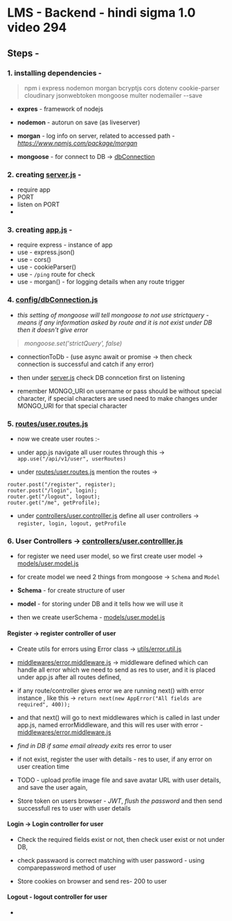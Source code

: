 # LMS - Backend - hindi sigma 1.0 video 294

## Steps -

### 1. installing dependencies -

> npm i express nodemon morgan bcryptjs cors dotenv cookie-parser cloudinary jsonwebtoken mongoose multer nodemailer --save

- **expres** - framework of nodejs

- **nodemon** - autorun on save (as liveserver)

- **morgan** - log info on server, related to accessed path - *https://www.npmjs.com/package/morgan*

- **mongoose** - for connect to DB -> [dbConnection](config/dbConnection.js)

### 2. creating [server.js](server.js) -

- require app
- PORT
- listen on PORT
-

### 3. creating [app.js](app.js) -

- require express - instance of app
- use - express.json()
- use - cors()
- use - cookieParser()
- use - `/ping` route for check
- use - morgan() - for logging details when any route trigger

### 4. [config/dbConnection.js](config/dbConnection.js)

- _this setting of mongoose will tell mongoose to not use strictquery - means if any information asked by route and it is not exist under DB then it doesn't give error_

> _mongoose.set('strictQuery', false)_

- connectionToDb - (use async await or promise -> then check connection is successful and catch if any error)

- then under [server.js](server.js) check DB conncetion first on listening

- remember MONGO_URI on username or pass should be without special character, if special characters are used need to make changes under MONGO_URI for that special character

### 5. [routes/user.routes.js](routes/user.routes.js)

- now we create user routes :-

- under app.js navigate all user routes through this -> `app.use("/api/v1/user", userRoutes)`

- under [routes/user.routes.js](routes/user.routes.js) mention the routes ->

```
router.post("/register", register);
router.post("/login", login);
router.get("/logout", logout);
router.get("/me", getProfile);
```

- under [controllers/user.controlller.js](controllers/user.controlller.js) define all user controllers -> `register, login, logout, getProfile`

### 6. User Controllers -> [controllers/user.controlller.js](controllers/user.controlller.js)

- for register we need user model, so we first create user model -> [models/user.model.js](models/user.model.js)

- for create model we need 2 things from mongoose -> `Schema` and `Model`

- **Schema** - for create structure of user

- **model** - for storing under DB and it tells how we will use it

- then we create userSchema - [models/user.model.js](models/user.model.js)

#### Register -> register controller of user

- Create utils for errors using Error class -> [utils/error.util.js](utils/error.util.js)

- [middlewares/error.middleware.js](middlewares/error.middleware.js) -> middleware defined which can handle all error which we need to send as res to user, and it is placed under app.js after all routes defined,

- if any route/controller gives error we are running next() with error instance , like this -> `return next(new AppError("All fields are required", 400));`

- and that next() will go to next middlewares which is called in last under app.js, named errorMiddleware, and this will res user with error - [middlewares/error.middleware.js](middlewares/error.middleware.js)

- *find in DB if same email already exits* res error to user

- if not exist, register the user with details - res to user, if any error on user creation time

- TODO - upload profile image file and save avatar URL with user details, and save the user again,

- Store token on users browser - *JWT*, *flush the password* and then send successfull res to user with user details

#### Login -> Login controller for user

- Check the required fields exist or not, then check user exist or not under DB, 

- check passwaord is correct matching with user password - using comparepassword method of user

- Store cookies on browser and send res- 200 to user 

#### Logout - logout controller for user

- 